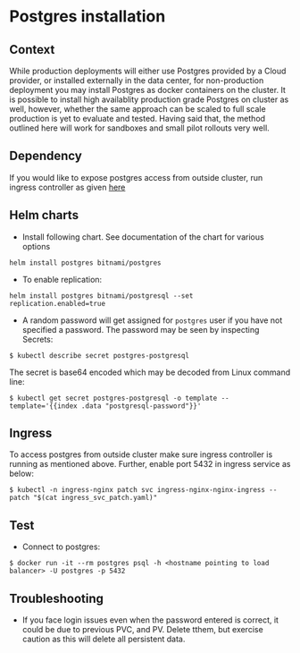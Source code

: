 # Postgres installation

## Context
While production deployments will either use Postgres provided by a Cloud provider, or installed externally in the data center, for non-production deployment you may install Postgres as docker containers on the cluster.  It is possible to install high availablity production grade Postgres on cluster as well, however, whether the same approach can be scaled to full scale production is yet to evaluate and tested.  Having said that, the method outlined here will work for sandboxes and small pilot rollouts very well.

## Dependency
If you would like to expose postgres access from outside cluster, run ingress controller as given [here](../../../../cluster/on-prem/README.md)

## Helm charts 
* Install following chart. See documentation of the chart for various options
```
helm install postgres bitnami/postgres
```
* To enable replication:
```
helm install postgres bitnami/postgresql --set replication.enabled=true
```
* A random password will get assigned for `postgres` user if you have not specified a password.  The password may be seen by inspecting Secrets:
```
$ kubectl describe secret postgres-postgresql
```
The secret is base64 encoded which may be decoded from Linux command line:
```
$ kubectl get secret postgres-postgresql -o template --template='{{index .data "postgresql-password"}}'
```
## Ingress
To access postgres from outside cluster make sure ingress controller is running as mentioned above. Further, enable port 5432 in ingress service as below:
```
$ kubectl -n ingress-nginx patch svc ingress-nginx-nginx-ingress --patch "$(cat ingress_svc_patch.yaml)"
```
## Test
* Connect to postgres:
```
$ docker run -it --rm postgres psql -h <hostname pointing to load balancer> -U postgres -p 5432
```

## Troubleshooting
* If you face login issues even when the password entered is correct, it could be due to previous PVC, and PV.  Delete tthem, but exercise caution as this will delete all persistent data.


